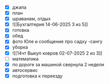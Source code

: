 - [x] джапа
- [x] план
- [x] шраванам, отдых
- [x] ![[Бухгалтерия 14-06-2025 3 из 5]]
- [x] готовка
- [x] обед
- [x] фото Юле и сообщение про садху -сангу
- [x] уборка
- [x] ![[14чт Выкуп ковров 02-07-2025 2 из 3]]
- [ ] математика 
- [x] по дороге за машиной свернула 2 недели
- [x] автосервис
- [x] подготовка к переезду